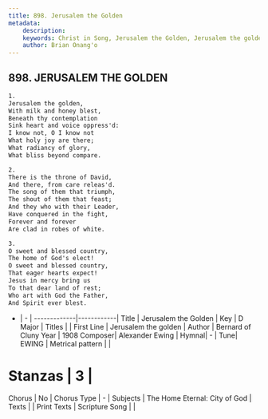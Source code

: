 ```yaml
---
title: 898. Jerusalem the Golden
metadata:
    description: 
    keywords: Christ in Song, Jerusalem the Golden, Jerusalem the golden, 
    author: Brian Onang'o
---
```



## 898. JERUSALEM THE GOLDEN

```txt
1.
Jerusalem the golden,
With milk and honey blest,
Beneath thy contemplation
Sink heart and voice oppress'd:
I know not, O I know not
What holy joy are there;
What radiancy of glory,
What bliss beyond compare.

2.
There is the throne of David,
And there, from care releas'd.
The song of them that triumph,
The shout of them that feast;
And they who with their Leader,
Have conquered in the fight,
Forever and forever
Are clad in robes of white.

3.
O sweet and blessed country,
The home of God's elect!
O sweet and blessed country,
That eager hearts expect!
Jesus in mercy bring us
To that dear land of rest;
Who art with God the Father,
And Spirit ever blest.


```

- |   -  |
-------------|------------|
Title | Jerusalem the Golden |
Key | D Major |
Titles |  |
First Line | Jerusalem the golden |
Author | Bernard of Cluny
Year | 1908
Composer| Alexander Ewing |
Hymnal|  - |
Tune| EWING |
Metrical pattern | |
# Stanzas | 3 |
Chorus | No |
Chorus Type | - |
Subjects | The Home Eternal: City of God |
Texts |  |
Print Texts | 
Scripture Song |  |
  
